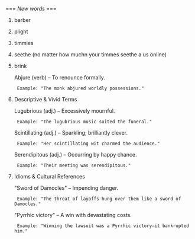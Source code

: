 === *New words* ===

1. barber
2. plight
3. timmies
4. seethe (no matter how muchn your timmes seethe a us online)
5. brink

    Abjure (verb) – To renounce formally.

        Example: "The monk abjured worldly possessions."

6. Descriptive & Vivid Terms

    Lugubrious (adj.) – Excessively mournful.

        Example: "The lugubrious music suited the funeral."

    Scintillating (adj.) – Sparkling; brilliantly clever.

        Example: "Her scintillating wit charmed the audience."

    Serendipitous (adj.) – Occurring by happy chance.

        Example: "Their meeting was serendipitous."

7. Idioms & Cultural References

    "Sword of Damocles" – Impending danger.

        Example: "The threat of layoffs hung over them like a sword of Damocles."

    "Pyrrhic victory" – A win with devastating costs.

        Example: "Winning the lawsuit was a Pyrrhic victory—it bankrupted him."
